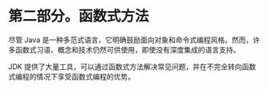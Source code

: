 # 第二部分。函数式方法

尽管 Java 是一种多范式语言，它明确鼓励面向对象和命令式编程风格。然而，许多函数式习语、概念和技术仍然可供使用，即使没有深度集成的语言支持。

JDK 提供了大量工具，可以通过函数式方法解决常见问题，并在不完全转向函数式编程的情况下享受函数式编程的优势。
